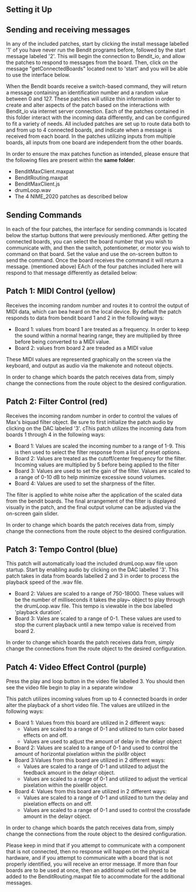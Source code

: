 
## Setting it Up

## Sending and receiving messages

In any of the included patches, start by clicking the install message labelled '1' of you have never run the Bendit programs before, followed by the start message labeled '2'. This will begin the connection to Bendit_io, and allow the patches to respond to messages from the board. Then, click on the message "getConnectedBoards" located next to 'start' and you will be able to use the interface below.

When the Bendit boards receive a switch-based command, they will return a message containing an identification number and a random value between 0 and 127. These patches will utilize thin information in order to create and alter aspects of the patch based on the interactions with Bendit_io via internet server connection. Each of the patches contained in this folder interact with the incoming data differently, and can be configured to fit a variety of needs. All included patches are set up to route data both to and from up to 4 connected boards, and indicate when a message is received from each board. In the patches utilizing inputs from multiple boards, all inputs from one board are independent from the other boards.

In order to ensure the max patches function as intended, please ensure that the following files are present within the **same folder**:

* BenditMaxClient.maxpat
* BenditRouting.maxpat
* BenditMaxClient.js
* drumLoop.wav
* The 4 NIME_2020 patches as described below

## Sending Commands

In each of the four patches, the interface for sending commands is located below the startup buttons that were previously mentioned. After getting the connected boards, you can select the board number that you wish to communicate with, and then the switch, potentiometer, or motor you wish to command on that board. Set the value and use the on-screen button to send the command. Once the board receives the command it will return a message. (mentioned above) EAch of the four patches included here will respond to that message differently as detailed below:

## Patch 1: MIDI Control (yellow)

Receives the incoming random number and routes it to control the output of MIDI data, which can bea heard on the local device. By default the patch responds to data from bendit board 1 and 2 in the following ways:

* Board 1: values from board 1 are treated as a frequency. In order to keep the sound within a normal hearing range, they are multiplied by three before being converted to a MIDI value.
* Board 2: values from board 2 are treaded as a MIDI value

These MIDI values are represented graphically on the screen via the keyboard, and output as audio via the makenote and noteout objects. 

In order to change which boards the patch receives data from, simply change the connections from the route object to the desired configuration.

## Patch 2: Filter Control (red)

Receives the incoming random number in order to control the values of Max's biquad filter object. Be sure to first initialize the patch audio by clicking on the DAC labeled '3'. cThis patch utilizes the incoming data from boards 1 through 4 in the following ways:

* Board 1: Values are scaled the incoming number to a range of 1-9. This is then used to select the filter response from a list of preset options.
* Board 2: Values are treated as the cutoff/center frequency for the filter. Incoming values are multiplied by 5 before being applied to the filter
* Board 3: Values are used to set the gain of the filter. Values are scaled to a range of 0-10 dB to help minimize excessive sound volumes.
* Board 4: Values are used to set the sharpness of the filter.

The filter is applied to white noise after the application of the scaled data from the bendit boards. The final arrangement of the filter is displayed visually in the patch, and the final output volume can be adjusted via the on-screen gain slider.

In order to change which boards the patch receives data from, simply change the connections from the route object to the desired configuration.

## Patch 3: Tempo Control (blue)

This patch will automatically load the included drumLoop.wav file upon startup. Start by enabling audio by clicking on the DAC labelled '3'. This patch takes in data from boards labelled 2 and 3 in order to process the playback speed of the .wav file.

* Board 2: Values are scaled to a range of 750-18000. These values will be the number of milliseconds it takes the play~ object to play through the drumLoop.wav file. This tempo is viewable in the box labelled 'playback duration'.
* Board 3: Vales are scaled to a range of 0-1. These values are used to stop the current playback until a new tempo value is received from board 2.

In order to change which boards the patch receives data from, simply change the connections from the route object to the desired configuration.

## Patch 4: Video Effect Control (purple)

Press the play and loop button in the video file labelled 3. You should then see the video file begin to play in a separate window

This patch utilizes incoming values from up to 4 connected boards in order alter the playback of a short video file. The values are utilized in the following ways:

* Board 1: Values from this board are utilized in 2 different ways:
    * Values are scaled to a range of 0-1 and utilized to turn color based effects on and off.
    * Values are used to adjust the amount of delay in the delayr object
* Board 2: Values are scaled to a range of 0-1 and used to control the amount of horizontal pixelation within the pixl8r object
* Board 3:Values from this board are utilized in 2 different ways:
    * Values are scaled to a range of 0-1 and utilized to adjust the feedback amount in the delayr object.
    * Values are scaled to a range of 0-1 and utilized to adjust the vertical pixelation within the pixel8r object.
* Board 4: Values from this board are utilized in 2 different ways:
    * Values are scaled to a range of 0-1 and utilized to turn the delay and pixelation effects on and off.
    * Values are scaled to a range of 0-1 and used to control the crossfade amount in the delayr object.

In order to change which boards the patch receives data from, simply change the connections from the route object to the desired configuration.

Please keep in mind that if you attempt to communicate with a component that is not connected, then no response will happen on the physical hardware, and if you attempt to communicate with a board that is not properly identified, you will receive an error message. If more than four boards are to be used at once, then an additional outlet will need to be added to the BenditRouting.maxpat file to accommodate for the additional messages.
